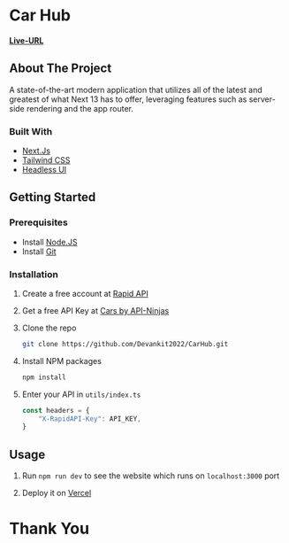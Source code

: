 # Car Hub

#### [Live-URL](https://car-hub-devankit.vercel.app/)

## About The Project

A state-of-the-art modern application that utilizes all of the latest and greatest of what Next 13 has to offer, leveraging features such as server-side rendering and the app router.

### Built With

-   [Next.Js](https://nextjs.org/)
-   [Tailwind CSS](https://tailwindcss.com/)
-   [Headless UI](https://headlessui.com/)

## Getting Started

### Prerequisites

-   Install [Node.JS](https://nodejs.org/en)
-   Install [Git](https://git-scm.com/)

### Installation

1. Create a free account at [Rapid API](https://rapidapi.com/hub)

2. Get a free API Key at [Cars by API-Ninjas](https://rapidapi.com/apininjas/api/cars-by-api-ninjas)

3. Clone the repo

    ```sh
    git clone https://github.com/Devankit2022/CarHub.git
    ```

4. Install NPM packages

    ```sh
    npm install
    ```

5. Enter your API in `utils/index.ts`

    ```js
    const headers = {
    	"X-RapidAPI-Key": API_KEY,
    }
    ```

## Usage

1. Run `npm run dev` to see the website which runs on `localhost:3000` port

2. Deploy it on [Vercel](https://vercel.com/)

# Thank You
